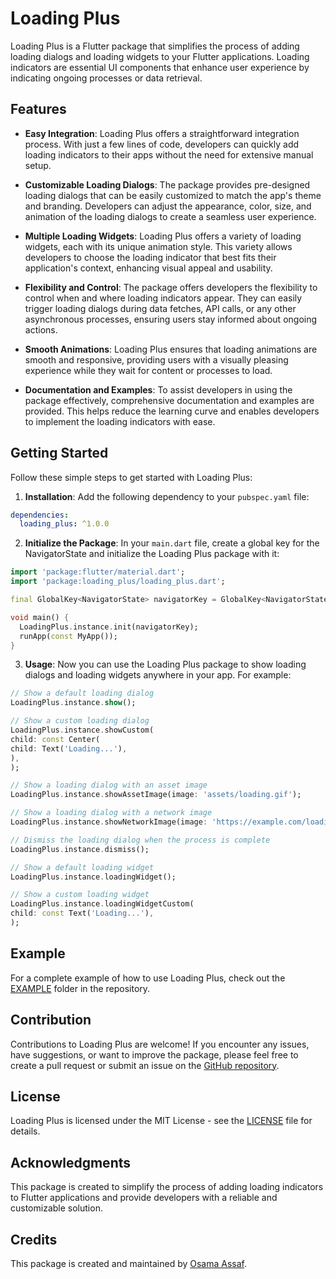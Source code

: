 # Loading Plus

Loading Plus is a Flutter package that simplifies the process of adding loading dialogs and loading widgets to your Flutter applications. Loading indicators are essential UI components that enhance user experience by indicating ongoing processes or data retrieval.

## Features

- **Easy Integration**: Loading Plus offers a straightforward integration process. With just a few lines of code, developers can quickly add loading indicators to their apps without the need for extensive manual setup.

- **Customizable Loading Dialogs**: The package provides pre-designed loading dialogs that can be easily customized to match the app's theme and branding. Developers can adjust the appearance, color, size, and animation of the loading dialogs to create a seamless user experience.

- **Multiple Loading Widgets**: Loading Plus offers a variety of loading widgets, each with its unique animation style. This variety allows developers to choose the loading indicator that best fits their application's context, enhancing visual appeal and usability.

- **Flexibility and Control**: The package offers developers the flexibility to control when and where loading indicators appear. They can easily trigger loading dialogs during data fetches, API calls, or any other asynchronous processes, ensuring users stay informed about ongoing actions.

- **Smooth Animations**: Loading Plus ensures that loading animations are smooth and responsive, providing users with a visually pleasing experience while they wait for content or processes to load.

- **Documentation and Examples**: To assist developers in using the package effectively, comprehensive documentation and examples are provided. This helps reduce the learning curve and enables developers to implement the loading indicators with ease.

## Getting Started

Follow these simple steps to get started with Loading Plus:

1. **Installation**: Add the following dependency to your `pubspec.yaml` file:

```yaml
dependencies:
  loading_plus: ^1.0.0
```

2. **Initialize the Package**: In your `main.dart` file, create a global key for the NavigatorState and initialize the Loading Plus package with it:

```dart
import 'package:flutter/material.dart';
import 'package:loading_plus/loading_plus.dart';

final GlobalKey<NavigatorState> navigatorKey = GlobalKey<NavigatorState>();

void main() {
  LoadingPlus.instance.init(navigatorKey);
  runApp(const MyApp());
}
```

3. **Usage**: Now you can use the Loading Plus package to show loading dialogs and loading widgets anywhere in your app. For example:

```dart
// Show a default loading dialog
LoadingPlus.instance.show();

// Show a custom loading dialog
LoadingPlus.instance.showCustom(
child: const Center(
child: Text('Loading...'),
),
);

// Show a loading dialog with an asset image
LoadingPlus.instance.showAssetImage(image: 'assets/loading.gif');

// Show a loading dialog with a network image
LoadingPlus.instance.showNetworkImage(image: 'https://example.com/loading.gif');

// Dismiss the loading dialog when the process is complete
LoadingPlus.instance.dismiss();

// Show a default loading widget
LoadingPlus.instance.loadingWidget();

// Show a custom loading widget
LoadingPlus.instance.loadingWidgetCustom(
child: const Text('Loading...'),
);
```

## Example

For a complete example of how to use Loading Plus, check out the [EXAMPLE](https://github.com/OsamaAssaf/loading_plus_example) folder in the repository.

## Contribution

Contributions to Loading Plus are welcome! If you encounter any issues, have suggestions, or want to improve the package, please feel free to create a pull request or submit an issue on the [GitHub repository](https://github.com/OsamaAssaf/loading_plus).

## License

Loading Plus is licensed under the MIT License - see the [LICENSE](LICENSE) file for details.

## Acknowledgments

This package is created to simplify the process of adding loading indicators to Flutter applications and provide developers with a reliable and customizable solution.

## Credits

This package is created and maintained by [Osama Assaf](https://github.com/OsamaAssaf).
